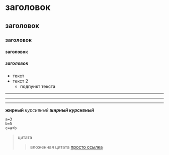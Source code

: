 # заголовок
## заголовок
### заголовок
#### заголовок
##### заголовок
* текст
* текст 2
    * подпункт текста
___
***
---
__жирный__
_курсивный_
___жирный курсивный___
~~~
a=3
b=5
c=a+b
~~~
> цитата
>> вложенная цитата
[просто ссылка](https://www.youtube.com/watch?v=3HJoXpC9vAM&t=2442s)



